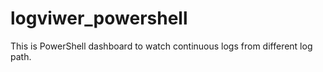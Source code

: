 # logviwer_powershell
This is PowerShell dashboard to watch continuous logs from different log path. 
